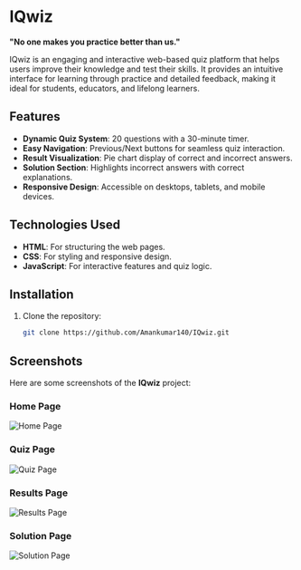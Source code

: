 # IQwiz  

**"No one makes you practice better than us."**  

IQwiz is an engaging and interactive web-based quiz platform that helps users improve their knowledge and test their skills. It provides an intuitive interface for learning through practice and detailed feedback, making it ideal for students, educators, and lifelong learners.  

## Features  

- **Dynamic Quiz System**: 20 questions with a 30-minute timer.  
- **Easy Navigation**: Previous/Next buttons for seamless quiz interaction.  
- **Result Visualization**: Pie chart display of correct and incorrect answers.  
- **Solution Section**: Highlights incorrect answers with correct explanations.  
- **Responsive Design**: Accessible on desktops, tablets, and mobile devices.  

## Technologies Used  

- **HTML**: For structuring the web pages.  
- **CSS**: For styling and responsive design.  
- **JavaScript**: For interactive features and quiz logic.  

## Installation  

1. Clone the repository:  
   ```bash
   git clone https://github.com/Amankumar140/IQwiz.git
## Screenshots

Here are some screenshots of the **IQwiz** project:

### Home Page
![Home Page](images/Screenshot%20(30).png)

### Quiz Page
![Quiz Page](images/Screenshot%20(31).png)

### Results Page
![Results Page](images/Screenshot%20(32).png)

### Solution Page
![Solution Page](images/result.jpg)
